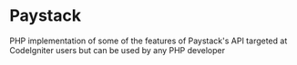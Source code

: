 # Paystack
PHP implementation of some of the features of Paystack's API targeted at CodeIgniter users but can be used by any PHP developer
